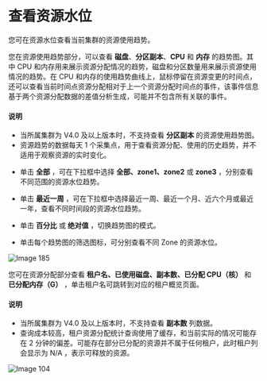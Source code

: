 # 查看资源水位

您可在资源水位查看当前集群的资源使用趋势。

您在资源使用趋势部分，可以查看 **磁盘**、**分区副本**、**CPU** 和 **内存** 的趋势图。其中 CPU 和内存用来展示资源分配情况的趋势，磁盘和分区数量用来展示资源使用情况的趋势。在 CPU 和内存的使用趋势曲线上，鼠标停留在资源变更的时间点，还可以查看当前时间点资源分配相对于上一个资源分配时间点的事件，该事件信息基于两个资源分配数据的差值分析生成，可能并不包含所有关联的事件。

  <main id="notice" type='explain'>
    <h4>说明</h4>
    <ul>
    <li>当所属集群为 V4.0 及以上版本时，不支持查看 <strong>分区副本</strong> 的资源使用趋势图。</li>
    <li>资源趋势的数据每天 1 个采集点，用于查看资源分配、使用的历史趋势，并不适用于观察资源的实时变化。</li>
    </ul>
  </main>

* 单击 **全部** ，可在下拉框中选择 **全部、zone1、zone2** 或 **zone3** ，分别查看不同范围的资源水位趋势。

* 单击 **最近一周** ，可在下拉框中选择最近一周、最近一个月、近六个月或最近一年，查看不同时间段的资源水位趋势。

* 单击 **百分比** 或 **绝对值** ，切换趋势图的模式。

* 单击每个趋势图的筛选图标，可分别查看不同 Zone 的资源水位。

![Image 185](https://help-static-aliyun-doc.aliyuncs.com/assets/img/zh-CN/6236199461/p429919.png)

您可在资源分配部分查看 **租户名、已使用磁盘、副本数、已分配 CPU（核）** 和 **已分配内存（G）** ，单击租户名可跳转到对应的租户概览页面。

  <main id="notice" type='explain'>
    <h4>说明</h4>
    <ul>
    <li>当所属集群为 V4.0 及以上版本时，不支持查看 <strong>副本数</strong> 列数据。</li>
    <li>查询成本较高，租户资源分配统计查询使用了缓存，和当前实际的情况可能存在 2 分钟的偏差。可能存在部分已分配的资源并不属于任何租户，此时租户列会显示为 N/A ，表示可释放的资源。</li>
    </ul>
  </main>

![Image 104](https://help-static-aliyun-doc.aliyuncs.com/assets/img/zh-CN/6236199461/p429921.png)
